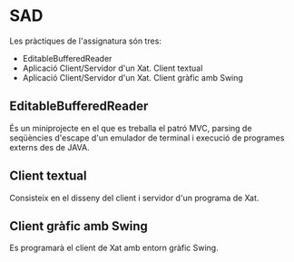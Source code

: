 # SAD
Les pràctiques de l'assignatura són tres:
- EditableBufferedReader
- Aplicació Client/Servidor d'un Xat. Client textual
- Aplicació Client/Servidor d'un Xat. Client gràfic amb Swing

## EditableBufferedReader
És un miniprojecte en el que es treballa el patró MVC, parsing de seqüències d'escape d'un emulador de terminal i execució de programes externs des de JAVA.

## Client textual
Consisteix en el disseny del client i servidor d'un programa de Xat. 

## Client gràfic amb Swing
Es programarà el client de Xat amb entorn gràfic Swing. 
